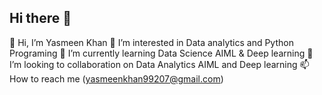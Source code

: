 ## Hi there 👋 
👋 Hi, I’m Yasmeen Khan
👀 I’m interested in Data analytics and Python Programing
🌱 I’m currently learning Data Science AIML & Deep learning
💞️ I’m looking to collaboration on Data Analytics AIML and Deep learning
📫 How to reach me (yasmeenkhan99207@gmail.com)

<!--
**khanYasmeen/khanYasmeen** is a ✨ _special_ ✨ repository because its `README.md` (this file) appears on your GitHub profile.

Here are some ideas to get you started:

- 🔭 I’m currently working on ...
- 🌱 I’m currently learning ...
- 👯 I’m looking to collaborate on ...
- 🤔 I’m looking for help with ...
- 💬 Ask me about ...
- 📫 How to reach me: ...
- 😄 Pronouns: ...
- ⚡ Fun fact: ...
-->
